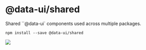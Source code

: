 # @data-ui/shared

Shared ``@data-ui` components used across multiple packages.

`npm install --save @data-ui/shared`

<a title="package version" href="https://img.shields.io/npm/v/@data-ui/shared.svg?style=flat-square">
  <img src="https://img.shields.io/npm/v/@data-ui/shared.svg?style=flat-square" />
</a>
